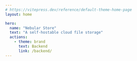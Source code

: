 ```yaml
---
# https://vitepress.dev/reference/default-theme-home-page
layout: home

hero:
  name: "Nebular Store"
  text: "A self-hostable cloud file storage"
  actions:
    - theme: brand
      text: Backend
      link: /backend/
---
```

